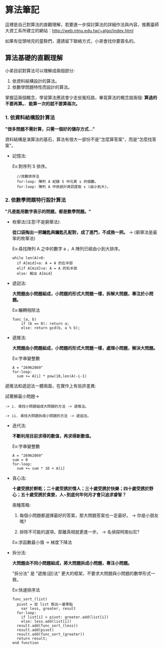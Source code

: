 # 算法筆記
  
  這裡是自己對算法的直觀理解，若要進一步探討算法的詳細作法與內容，推薦臺師大資工系所建立的網站：http://web.ntnu.edu.tw/~algo/index.html
  
  如果有從頭啃完的童鞋們，還請留下聯絡方式，小弟會找你要簽名的。
  
## 算法基礎的直觀理解

  小弟目前對算法可以理解成兩個部分:
  1. 依資料結構設計的算法。
  2. 依數學問題特性而設計的算法。
  
  掌握這兩個概念，學習算法應該會少走些冤枉路，畢竟算法的概念就兩個: **算過的不要再算。**、**能算一次的就不要算兩次。**

### 1. 依資料結構設計算法

  **"很多問題不需計算，只需一個好的儲存方式..."**
  
  資料結構是演算法的基石，算法有很大一部份不是"怎麼算答案"，而是"怎麼找答案"。
  
  - 記憶法: 
  
    Ex:對序列 S 排序。

    ```
      //技數排序法
      for-loop: 陣列 A 紀錄 S 中元素 s 的個數。
      for-loop: 陣列 A 中依統計資訊提取 s (由小到大)。
    ```
  
### 2. 依數學問題特行設計算法
  
  **"凡是能用數字表示的問題，都是數學問題。"**

  - 枚舉法(注意!不是窮舉法):
  
    **從口袋掏出一把鑰匙與鑰匙孔配對，成了進門，不成換一把。** -> (窮舉法是最笨的枚舉法)

    Ex:尋找陣列 A 之中的數字 a ，A 陣列已經由小到大排序。

    ```
    while len(A)>0:
      if A[mid]<a: A = A 的左半部
      elif A[mid]>a: A = A 的右半部
      else: 輸出 A[mid]
    ```

  - 遞迴法:
  
    **大問題由小問題組成，小問題的形式大問題一樣，拆解大問題，專注於小問題。**

    Ex:輾轉相除法

    ```
    func_(a, b)
        if (b == 0): return a;
        else: return gcd(b, a % b);
    ```
  
  - 遞推法:
  
    **大問題由小問題組成，小問題的形式大問題一樣，處理小問題，解決大問題。**
  
    Ex:字串變整數
    
    ```
    A = "26962869"
    for-loop: 
      sum += A[i] * pow(10,len(A)-i-1)
    ```

  遞推法和遞迴法一體兩面，在實作上有些許差異:
  
  試著解最小問題->
  
    -> i. 尋找小問題組成大問題的方法 -> 遞推法。
    
    -> ii. 尋找大問題拆成小問題的方法 -> 遞迴法。

  - 迭代法:

    **不斷利用目前求得的數值，再求得新數值。**

    Ex:字串變整數

    ```
    A = "26962869"
    sum = 0
    for-loop: 
      sum += sum * 10 + A[i]
    ```
    
  - 貪心法:
   
    **十歲受誘於餅乾；二十歲受誘於情人；三十歲受誘於快樂；四十歲受誘於野心；五十歲受誘於貪婪，人~到底何年何月才會只追求睿智？**
   
    兩種策略:
    
    1. 每個小問題都選擇最好的答案，那大問題答案也一定最好。 -> 你是小朋友嗎?
    
    2. 排除不可能的選項，那離真相就更進一步。 -> 名偵探柯南似尼?
    
    Ex:求函數最小值 -> 梯度下降法
    
  - 拆分法:
  
    **大問題由不同小問題組成，將大問題拆成小問題，專注小問題。**
    
    "拆分法" 是 "遞推(迴)法" 更大的框架，不要求大問題與小問題的數學形式一致。
    
    Ex:快速排序法
    ```
    func_sort_(list)
      pivot = 從 list 取出一基準點
	    var less, greater, result
      for-loop:
        if list[i] > pivot: greater.add(list[i])
        else: less.add(list[i])
      result.add(func_sort_(less))
      result.add(pivot)
      result.add(func_sort_(greater))
      return result;
    end function
    ```
    
